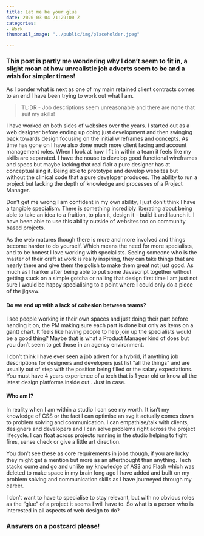 ```yaml
---
title: Let me be your glue
date: 2020-03-04 21:29:00 Z
categories:
- Work
thumbnail_image: "../public/img/placeholder.jpeg"

---
```


### This post is partly me wondering why I don’t seem to fit in, a slight moan at how unrealistic job adverts seem to be and a wish for simpler times!

As I ponder what is next as one of my main retained client contracts comes to an end I have been trying to work out what I am.

> TL:DR - Job descriptions seem unreasonable and there are none that suit my skills!

<!--more-->

I have worked on both sides of websites over the years. I started out as a web designer before ending up doing just development and then swinging back towards design focusing on the initial wireframes and concepts. As time has gone on I have also done much more client facing and account management roles. When I look at how I fit in within a team it feels like my skills are separated. I have the nouse to develop good functional wireframes and specs but maybe lacking that real flair a pure designer has at conceptualising it. Being able to prototype and develop websites but without the clinical code that a pure developer produces. The ability to run a project but lacking the depth of knowledge and processes of a Project Manager.

Don’t get me wrong I am confident in my own ability,  I just don’t think I have a tangible specialism. There is something incredibly liberating about being able to take an idea to a fruition, to plan it, design it - build it and launch it. I have been able to use this ability outside of websites too on community based projects.

As the web matures though there is more and more involved and things become harder to do yourself. Which means the need for more specialists, and to be honest I love working with specialists. Seeing someone who is the master of their craft at work is really inspiring, they can take things that are nearly there and give them the polish to make them great not just good. As much as I hanker after being able to put some Javascript together without getting stuck on a simple gotcha or nailing that design first time I am just not sure I would be happy specialising to a point where I could only do a piece of the jigsaw.

#### Do we end up with a lack of cohesion between teams?

I see people working in their own spaces and just doing their part before handing it on, the PM making sure each part is done but only as items on a gantt chart. It feels like having people to help join up the specialists would be a good thing? Maybe that is what a Product Manager kind of does but you don’t seem to get those in an agency environment.

I don’t think I have ever seen a job advert for a hybrid, if anything job descriptions for designers and developers just list “all the things”  and are usually out of step with the position being filled or the salary expectations. You must have 4 years experience of a tech that is 1 year old or know all the latest design platforms inside out.. Just in case.

#### Who am I?

In reality when I am within a studio I can see my worth. It isn’t my knowledge of CSS or the fact I can optimise an svg it actually comes down to problem solving and communication. I can empathise/talk with clients, designers and developers and I can solve problems right across the project lifecycle. I can float across projects running in the studio helping to fight fires, sense check or give a little art direction.

You don’t see these as core requirements in jobs though, if you are lucky they might get a mention but more as an afterthought than anything. Tech stacks come and go and unlike  my knowledge of AS3 and Flash which was deleted to make space in my brain long ago I have added and built on my problem solving and communication skills as I have journeyed through my career.

I don’t want to have to specialise to stay relevant, but with no obvious roles as the “glue” of a project it seems I will have to. So what is a person who is interested in all aspects of web design to do?

### Answers on a postcard please!